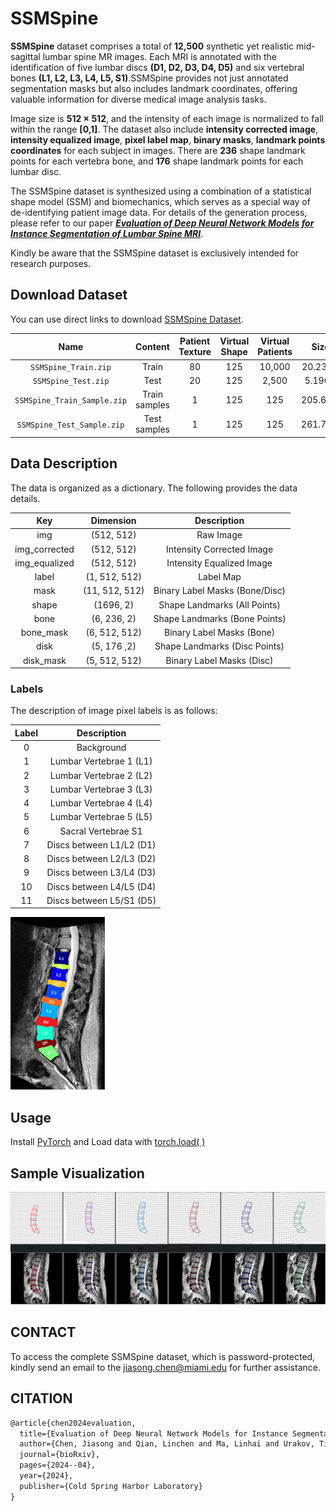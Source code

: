 # SSMSpine
**SSMSpine** dataset comprises a total of **12,500** synthetic yet realistic mid-sagittal lumbar spine MR images. Each MRI is annotated with the identification of five lumbar discs **(D1, D2, D3, D4, D5)** and six vertebral bones **(L1, L2, L3, L4, L5, S1)**.SSMSpine provides not just annotated segmentation masks but also includes landmark coordinates, offering valuable information for diverse medical image analysis tasks.

Image size is **512 × 512**, and the intensity of each image is normalized to fall within the range **[0,1]**. The dataset also include **intensity corrected image**, **intensity equalized image**, **pixel label map**, **binary masks**, **landmark points coordinates** for each subject in images. There are **236** shape landmark points for each vertebra bone, and **176** shape landmark points for each lumbar disc.

The SSMSpine dataset is synthesized using a combination of a statistical shape model (SSM) and biomechanics, which serves as a special way of de-identifying patient image data. For details of the generation process, please refer to our paper ***[Evaluation of Deep Neural Network Models for Instance Segmentation of Lumbar Spine MRI](https://www.biorxiv.org/content/10.1101/2024.04.02.587810v1)***.

Kindly be aware that the SSMSpine dataset is exclusively intended for research purposes.

## Download Dataset

You can use direct links to download  [SSMSpine Dataset](https://drive.google.com/drive/folders/17QXBCrfcQB6Gc4ITZBAURHoD60AMEQBB?usp=drive_link).



| Name  | Content | Patient Texture | Virtual Shape | Virtual Patients | Size | Link |
| :---: | :---: | :---: | :---: | :---: |:---: | :---: |
| `SSMSpine_Train.zip`  | Train| 80 | 125 |10,000| 20.23GB | [Download](https://drive.google.com/file/d/1WkiMCZC5gz_zKf5cXHVwUw5uJCcFIRrM/view?usp=sharing)|
| `SSMSpine_Test.zip`  | Test| 20 | 125 | 2,500 | 5.19GB | [Download](https://drive.google.com/file/d/17Xp3fEIKo9h1VNMkEXzG5SWIRB8uol02/view?usp=sharing)|
| `SSMSpine_Train_Sample.zip` | Train samples | 1 | 125 | 125| 205.6MB | [Download](https://drive.google.com/file/d/1D2_j9wm7_E-SBQ53E6sIDi-q3gQZlB39/view?usp=drive_link)|
| `SSMSpine_Test_Sample.zip`  | Test samples | 1 | 125 | 125| 261.7MB | [Download](https://drive.google.com/file/d/1K7WtxCH3tvAanIRXVlReerrigM1iu21k/view?usp=drive_link)|

## Data Description

The data is organized as a dictionary. The following provides the data details.

| Key | Dimension | Description |
| :---: |:---:| :---: |
| img | (512, 512)| Raw Image |
| img_corrected |(512, 512)|Intensity Corrected Image |
| img_equalized |(512, 512)|Intensity Equalized Image |
| label | (1, 512, 512) | Label Map |
| mask | (11, 512, 512) | Binary Label Masks (Bone/Disc) |
| shape | (1696, 2) | Shape Landmarks (All Points) |
| bone | (6, 236, 2) | Shape Landmarks (Bone Points) |
| bone_mask |(6, 512, 512)| Binary Label Masks (Bone) |
| disk |(5, 176 ,2)| Shape Landmarks (Disc Points) |
| disk_mask |(5, 512, 512)| Binary Label Masks (Disc) |


### Labels
The description of image pixel labels is as follows:

| Label | Description |
| :---: | :---: |
| 0 | Background |
| 1 | Lumbar Vertebrae 1 (L1) |
| 2 | Lumbar Vertebrae 2 (L2) |
| 3 | Lumbar Vertebrae 3 (L3) |
| 4 | Lumbar Vertebrae 4 (L4) |
| 5 | Lumbar Vertebrae 5 (L5) |
| 6 | Sacral Vertebrae S1 |
| 7 | Discs between L1/L2 (D1) |
| 8 | Discs between L2/L3 (D2) |
| 9 | Discs between L3/L4 (D3) |
| 10 | Discs between L4/L5 (D4) |
| 11 | Discs between L5/S1 (D5) |

<img src="fig/2.jpg" width = "30%">


## Usage
Install [PyTorch](https://pytorch.org/) and Load data with [torch.load( )](https://pytorch.org/docs/stable/generated/torch.load.html)

## Sample Visualization
<img src="fig/1.jpg">


## CONTACT

To access the complete SSMSpine dataset, which is password-protected, kindly send an email to the jiasong.chen@miami.edu for further assistance.


## CITATION

```latex
@article{chen2024evaluation,
  title={Evaluation of Deep Neural Network Models for Instance Segmentation of Lumbar Spine MRI},
  author={Chen, Jiasong and Qian, Linchen and Ma, Linhai and Urakov, Timur and Gu, Weiyong and Liang, Liang},
  journal={bioRxiv},
  pages={2024--04},
  year={2024},
  publisher={Cold Spring Harbor Laboratory}
}
```
